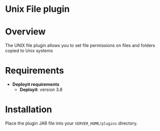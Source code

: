 # Unix File plugin #

# Overview #

The UNIX file plugin allows you to set file permissions on files and folders copied to Unix systems

# Requirements #

* **Deployit requirements**
	* **Deployit**: version 3.8

# Installation #

Place the plugin JAR file into your `SERVER_HOME/plugins` directory. 